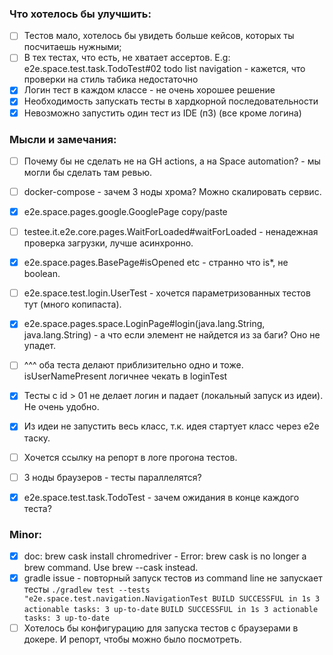 ### Что хотелось бы улучшить:

- [ ] Тестов мало, хотелось бы увидеть больше кейсов, которых ты посчитаешь нужными;
- [ ] В тех тестах, что есть, не хватает ассертов. E.g: e2e.space.test.task.TodoTest#02 todo list navigation - кажется, что проверки на стиль табика
  недостаточно
- [x] Логин тест в каждом классе - не очень хорошее решение
- [x] Необходимость запускать тесты в хардкорной последовательности
- [x] Невозможно запустить один тест из IDE (п3) (все кроме логина)

### Мысли и замечания:

- [ ] Почему бы не сделать не на GH actions, а на Space automation? - мы могли бы сделать там ревью.
- [ ] docker-compose - зачем 3 ноды хрома? Можно скалировать сервис.
- [x] e2e.space.pages.google.GooglePage copy/paste
- [ ] testee.it.e2e.core.pages.WaitForLoaded#waitForLoaded - ненадежная проверка загрузки, лучше асинхронно.
- [x] e2e.space.pages.BasePage#isOpened etc - странно что is*, не boolean.

- [ ] e2e.space.test.login.UserTest - хочется параметризованных тестов тут (много копипаста).
- [x] e2e.space.pages.space.LoginPage#login(java.lang.String, java.lang.String) - а что если элемент не найдется из за баги? Оно не упадет.
- [ ] ^^^ оба теста делают приблизительно одно и тоже. isUserNamePresent логичнее чекать в loginTest

- [x] Тесты с id > 01 не делает логин и падает (локальный запуск из идеи). Не очень удобно.
- [x] Из идеи не запустить весь класс, т.к. идея стартует класс через e2e таску.
- [ ] Хочется ссылку на репорт в логе прогона тестов.

- [ ] 3 ноды браузеров - тесты параллелятся?
- [x] e2e.space.test.task.TodoTest - зачем ожидания в конце каждого теста?

### Minor:

- [x] doc: brew cask install chromedriver - Error: brew cask is no longer a brew command. Use brew <command> --cask instead.
- [x] gradle issue - повторный запуск тестов из command line не запускает тесты
  ``
  ./gradlew test --tests "e2e.space.test.navigation.NavigationTest
  BUILD SUCCESSFUL in 1s
  3 actionable tasks: 3 up-to-date
  ``
  ``
  BUILD SUCCESSFUL in 1s
  3 actionable tasks: 3 up-to-date
  ``
- [ ] Хотелось бы конфигурацию для запуска тестов с браузерами в докере. И репорт, чтобы можно было посмотреть.